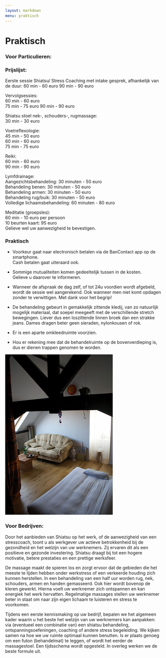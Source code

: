 ```yaml
---
layout: markdown
menu: praktisch
---
```

# Praktisch

### Voor Particulieren:
### Prijslijst:
 
Eerste sessie Shiatsu/ Stress Coaching met intake gesprek, 
afhankelijk van de duur:
60 min - 60 euro
90 min - 90 euro

Vervolgsessies:   
60 min - 60 euro  
75 min - 75 euro
90 min - 90 euro 

Shiatsu stoel nek-, schouders-, rugmassage:   
30 min - 30 euro

Voetreflexologie:   
45 min - 50 euro  
60 min - 60 euro  
75 min - 75 euro

Reiki:   
60 min - 60 euro  
90 min - 90 euro

Lymfdrainage:   
Aangezichtsbehandeling: 30 minuten - 50 euro   
Behandeling benen: 30 minuten - 50 euro   
Behandeling armen: 30 minuten - 50 euro   
Behandeling rug/buik: 30 minuten - 50 euro   
Volledige lichaamsbehandeling: 60 minuten - 80 euro

Meditatie (groepsles):   
60 min - 10 euro per persoon  
10 beurten kaart: 95 euro  
Gelieve wel uw aanwezigheid te bevestigen. 



### Praktisch  


+ Voorkeur gaat naar electronisch betalen via de BanContact app op de smartphone.  
Cash betalen gaat uiteraard ook.

+ Sommige mutualiteiten komen gedeeltelijk tussen in de kosten.   
Gelieve u daarover te informeren.

+ Wanneer de afspraak de dag zelf, of tot 24u voordien wordt afgebeld, wordt de sessie wel aangerekend. Ook wanneer men niet komt opdagen zonder te verwittigen. Met dank voor het begrip!


+ De behandeling gebeurt in gemakkelijk zittende kledij, van zo natuurlijk mogelijk materiaal, dat soepel meegeeft met de verschillende stretch bewegingen. Liever dus een loszittende linnen broek dan een strakke jeans. Dames dragen beter geen sieraden, nylonkousen of rok.

+ Er is een aparte omkleedruimte voorzien.

+ Hou er rekening mee dat de behandelruimte op de bovenverdieping is, dus er dienen trappen genomen te worden.

![ontvangruimte](images/ontvangruimte.jpg)

### Voor Bedrijven:
 
Door het aanbieden van Shiatsu op het werk, of de aanwezigheid van een stresscoach, toont u als werkgever uw actieve betrokkenheid bij de gezondheid en het welzijn van uw werknemers. Zij ervaren dit als een positieve en gezonde investering. Shiatsu draagt bij tot een hogere motivatie, betere prestaties en een prettige werksfeer.
 
De massage maakt de spieren los en zorgt ervoor dat de gebieden die het meeste te lijden hebben onder werkstress of een verkeerde houding zich kunnen herstellen. In een behandeling van een half uur worden rug, nek, schouders, armen en handen gemasseerd. Ook hier wordt bovenop de kleren gewerkt.
Hierna voelt uw werknemer zich ontspannen en kan energiek het werk hervatten. Regelmatige massages stellen uw werknemer beter in staat om naar zijn eigen lichaam te luisteren en stress te voorkomen.
 
Tijdens een eerste kennismaking op uw bedrijf, bepalen we het algemeen kader waarin u het beste het welzijn van uw werknemers kan aanpakken: via (eventueel een combinatie van) een shiatsu behandeling, ontspanningsoefeningen, coaching of andere stress begeleiding. We kijken samen na hoe we uw ruimte optimaal kunnen benutten. Is er plaats genoeg om een futon (behandelmat) te leggen, of wordt het eerder de massagestoel. Een tijdsschema wordt opgesteld. In overleg werken we de beste formule uit.
